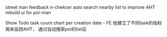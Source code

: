 street man feedback 
n-chekcer
auto search nearby list to improve AHT
rebuild  ui for poi-man

Show Todo task count chart  per creation date - FE
他建立了不同task的指标用来监控AHT， 通过自动搜索poi的list后


